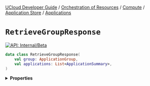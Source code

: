 [UCloud Developer Guide](/docs/developer-guide/README.md) / [Orchestration of Resources](/docs/developer-guide/orchestration/README.md) / [Compute](/docs/developer-guide/orchestration/compute/README.md) / [Application Store](/docs/developer-guide/orchestration/compute/appstore/README.md) / [Applications](/docs/developer-guide/orchestration/compute/appstore/apps.md)

# `RetrieveGroupResponse`


[![API: Internal/Beta](https://img.shields.io/static/v1?label=API&message=Internal/Beta&color=red&style=flat-square)](/docs/developer-guide/core/api-conventions.md)



```kotlin
data class RetrieveGroupResponse(
    val group: ApplicationGroup,
    val applications: List<ApplicationSummary>,
)
```

<details>
<summary>
<b>Properties</b>
</summary>

<details>
<summary>
<code>group</code>: <code><code><a href='#applicationgroup'>ApplicationGroup</a></code></code>
</summary>





</details>

<details>
<summary>
<code>applications</code>: <code><code><a href='https://kotlinlang.org/api/latest/jvm/stdlib/kotlin.collections/-list/'>List</a>&lt;<a href='#applicationsummary'>ApplicationSummary</a>&gt;</code></code>
</summary>





</details>



</details>


